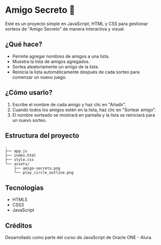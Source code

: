 # Amigo Secreto 🎁

Este es un proyecto simple en JavaScript, HTML y CSS para gestionar sorteos de "Amigo Secreto" de manera interactiva y visual.

## ¿Qué hace?

- Permite agregar nombres de amigos a una lista.
- Muestra la lista de amigos agregados.
- Sortea aleatoriamente un amigo de la lista.
- Reinicia la lista automáticamente después de cada sorteo para comenzar un nuevo juego.

## ¿Cómo usarlo?

1. Escribe el nombre de cada amigo y haz clic en "Añadir".
2. Cuando todos los amigos estén en la lista, haz clic en "Sortear amigo".
3. El nombre sorteado se mostrará en pantalla y la lista se reiniciará para un nuevo sorteo.

## Estructura del proyecto

```
.
├── app.js
├── index.html
├── style.css
└── assets/
    ├── amigo-secreto.png
    └── play_circle_outline.png
```

## Tecnologías

- HTML5
- CSS3
- JavaScript

## Créditos

Desarrollado como parte del curso de JavaScript de Oracle ONE - Alura.
